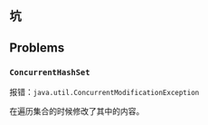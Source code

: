 ## 坑







## 	



## Problems

### 	`ConcurrentHashSet`

报错：`java.util.ConcurrentModificationException`

在遍历集合的时候修改了其中的内容。